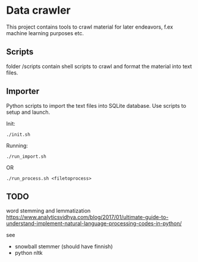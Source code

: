 # Data crawler

This project contains tools to crawl material for later endeavors, f.ex machine learning purposes etc.

## Scripts

folder /scripts contain shell scripts to crawl and format the material into text files.

## Importer

Python scripts to import the text files into SQLite database. Use scripts to setup and launch.

Init:

```
./init.sh
```

Running:

```
./run_import.sh
```

OR

```
./run_process.sh <filetoprocess>
```

## TODO
word stemming and lemmatization
https://www.analyticsvidhya.com/blog/2017/01/ultimate-guide-to-understand-implement-natural-language-processing-codes-in-python/

see
- snowball stemmer (should have finnish)
- python nltk
